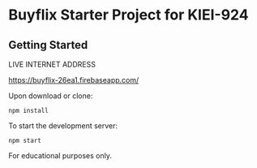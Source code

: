 # Buyflix Starter Project for KIEI-924

## Getting Started

LIVE INTERNET ADDRESS

https://buyflix-26ea1.firebaseapp.com/

Upon download or clone:

```
npm install
```

To start the development server:

```
npm start
```

For educational purposes only.
